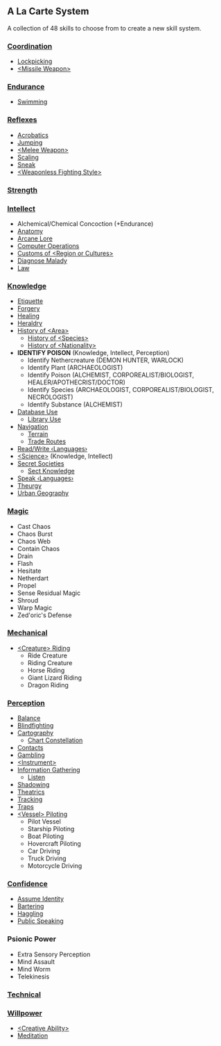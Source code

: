 A La Carte System
-----------------

A collection of 48 skills to choose from to create a new skill system.

### [Coordination](Coordination.md)

- [Lockpicking](SleightOfHand.md#lockpicking)
- [&lt;Missile Weapon&gt;](Marksmanship.md#missile-weapon)

### [Endurance](Endurance.md)

- [Swimming](Swimming.md#swimming)

### [Reflexes](Reflexes.md)

- [Acrobatics](Acrobatics.md#acrobatics)
- [Jumping](ClimbJump.md#jumping)
- [&lt;Melee Weapon&gt;](MeleeCombat.md#melee-weapon)
- [Scaling](ClimbJump.md#scaling)
- [Sneak](Sneak.md#sneak)
- [&lt;Weaponless Fighting Style&gt;](Fighting.md#weaponless-fighting-style)

### [Strength](Strength.md)

### [Intellect](Intellect.md)

- Alchemical/Chemical Concoction (+Endurance)
- [Anatomy](Scholar.md#anatomy)
- [Arcane Lore](Scholar.md#arcane-lore)
- [Computer Operations](Tech.md#computer-operations)
- [Customs of &lt;Region or Cultures&gt;](Scholar.md#customs-of-region-or-cultures)
- [Diagnose Malady](Medicine.md#diagnose-malady)
- [Law](Scholar.md#law)

### [Knowledge](Knowledge.md)

- [Etiquette](Scholar.md#etiquette)
- [Forgery](Artist.md#forgery)
- [Healing](Medicine.md#healing)
- [Heraldry](Scholar.md#heraldry)
- [History of &lt;Area&gt;](Scholar.md#history-of-area)
  + [History of &lt;Species&gt;](Scholar.md#history-of-species)
  + [History of &lt;Nationality&gt;](Scholar.md#history-of-nationality)
- **IDENTIFY POISON** (Knowledge, Intellect, Perception)
  + Identify Nethercreature (DEMON HUNTER, WARLOCK)
  + Identify Plant (ARCHAEOLOGIST)
  + Identify Poison (ALCHEMIST, CORPOREALIST/BIOLOGIST,
    HEALER/APOTHECRIST/DOCTOR)
  + Identify Species (ARCHAEOLOGIST, CORPOREALIST/BIOLOGIST, NECROLOGIST)
  + Identify Substance (ALCHEMIST)
- [Database Use](Investigation.md#database-use)
  + [Library Use](Investigation.md#library-use)
- [Navigation](Navigation.md#navigation)
  + [Terrain](Navigation.md#terrain)
  + [Trade Routes](Navigation.md#trade-routes)
- [Read/Write &lsaquo;Languages&rsaquo;](Languages.md#readwrite-languages)
- [&lt;Science&gt;](Science.md) (Knowledge, Intellect)
- [Secret Societies](Scholar.md#secret-societies)
  + [Sect Knowledge](Scholar.md#sect-knowledge)
- [Speak &lsaquo;Languages&rsaquo;](Languages.md#speak-languages)
- [Theurgy](Theurgy.md)
- [Urban Geography](Streetwise.md#urban-geography)

### [Magic](Magic.md)

- Cast Chaos
- Chaos Burst
- Chaos Web
- Contain Chaos
- Drain
- Flash
- Hesitate
- Netherdart
- Propel
- Sense Residual Magic
- Shroud
- Warp Magic
- Zed'oric's Defense

### [Mechanical](Mechanical.md)

- [&lt;Creature&gt; Riding](Riding.md#creature-riding)
  - Ride Creature
  - Riding Creature
  - Horse Riding
  - Giant Lizard Riding
  - Dragon Riding

### [Perception](Perception.md)

- [Balance](Acrobatics.md#balance)
- [Blindfighting](Fighting.md#blindfighting)
- [Cartography](Navigation.md#cartography)
  + [Chart Constellation](Navigation.md#chart-constellation)
- [Contacts](Streetwise.md#contacts)
- [Gambling](Gambling.md#gambling)
- [&lt;Instrument&gt;](Artist.md#instrument)
- [Information Gathering](Investigation.md#information-gathering)
  + [Listen](Search.md#listen)
- [Shadowing](Search.md#shadowing)
- [Theatrics](Con.md#theatrics)
- [Tracking](Search.md#tracking)
- [Traps](Traps.md#traps)
- [&lt;Vessel&gt; Piloting](Piloting.md#vessel-piloting)
  - Pilot Vessel
  - Starship Piloting
  - Boat Piloting
  - Hovercraft Piloting
  - Car Driving
  - Truck Driving
  - Motorcycle Driving

### [Confidence](Confidence.md)

- [Assume Identity](Con.md#assume-identity)
- [Bartering](Business.md#bartering)
- [Haggling](Persuasion.md#haggling)
- [Public Speaking](Persuasion.md#public-speaking)

### Psionic Power

- Extra Sensory Perception
- Mind Assault
- Mind Worm
- Telekinesis

### [Technical](Technical.md)

### [Willpower](Willpower.md)

- [&lt;Creative Ability&gt;](CreativeAbility.md)
- [Meditation](Meditation.md)
